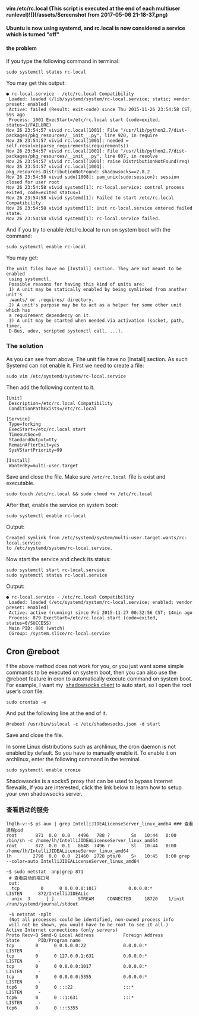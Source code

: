 #### vim /etc/rc.local  \(This script is executed at the end of each multiuser runlevel\)![](/assets/Screenshot from 2017-05-06 21-18-37.png)

#### Ubuntu is now using systemd, and rc.local is now considered a service which is turned "off"

#### the problem

If you type the following command in terminal:

```shell
sudo systemctl status rc-local
```

You may get this output:

```shell
● rc-local.service - /etc/rc.local Compatibility
 Loaded: loaded (/lib/systemd/system/rc-local.service; static; vendor preset: enabled)
 Active: failed (Result: exit-code) since Thu 2015-11-26 23:54:58 CST; 59s ago
 Process: 1001 ExecStart=/etc/rc.local start (code=exited, status=1/FAILURE)
Nov 26 23:54:57 vivid rc.local[1001]: File "/usr/lib/python2.7/dist-packages/pkg_resources/__init__.py", line 920, in require
Nov 26 23:54:57 vivid rc.local[1001]: needed = self.resolve(parse_requirements(requirements))
Nov 26 23:54:57 vivid rc.local[1001]: File "/usr/lib/python2.7/dist-packages/pkg_resources/__init__.py", line 807, in resolve
Nov 26 23:54:57 vivid rc.local[1001]: raise DistributionNotFound(req)
Nov 26 23:54:57 vivid rc.local[1001]: pkg_resources.DistributionNotFound: shadowsocks==2.8.2
Nov 26 23:54:58 vivid sudo[1008]: pam_unix(sudo:session): session closed for user root
Nov 26 23:54:58 vivid systemd[1]: rc-local.service: control process exited, code=exited status=1
Nov 26 23:54:58 vivid systemd[1]: Failed to start /etc/rc.local Compatibility.
Nov 26 23:54:58 vivid systemd[1]: Unit rc-local.service entered failed state.
Nov 26 23:54:58 vivid systemd[1]: rc-local.service failed.
```

And if you try to enable /etc/rc.local to run on system boot with the command:

```shell
sudo systemctl enable rc-local
```

You may get:

```shell
The unit files have no [Install] section. They are not meant to be enabled
 using systemctl.
 Possible reasons for having this kind of units are:
 1) A unit may be statically enabled by being symlinked from another unit's
 .wants/ or .requires/ directory.
 2) A unit's purpose may be to act as a helper for some other unit which has
 a requirement dependency on it.
 3) A unit may be started when needed via activation (socket, path, timer,
 D-Bus, udev, scripted systemctl call, ...).
```

### The solution

As you can see from above, The unit file have no \[Install\] section. As such Systemd can not enable it. First we need to create a file:

```shell
sudo vim /etc/systemd/system/rc-local.service
```

Then add the following content to it.

```shell
[Unit]
 Description=/etc/rc.local Compatibility
 ConditionPathExists=/etc/rc.local

[Service]
 Type=forking
 ExecStart=/etc/rc.local start
 TimeoutSec=0
 StandardOutput=tty
 RemainAfterExit=yes
 SysVStartPriority=99

[Install]
 WantedBy=multi-user.target

```

Save and close the file. Make sure `/etc/rc.local `file is  exist and executable.

```shell
sudo touch /etc/rc.local && sudo chmod +x /etc/rc.local
```

After that, enable the service on system boot:

```shell
sudo systemctl enable rc-local
```

Output:

```shell
Created symlink from /etc/systemd/system/multi-user.target.wants/rc-local.service 
to /etc/systemd/system/rc-local.service.
```

Now start the service and check its status:

```shell
sudo systemctl start rc-local.service
sudo systemctl status rc-local.service
```

Output:

```shell
● rc-local.service - /etc/rc.local Compatibility
 Loaded: loaded (/etc/systemd/system/rc-local.service; enabled; vendor preset: enabled)
 Active: active (running) since Fri 2015-11-27 00:32:56 CST; 14min ago
 Process: 879 ExecStart=/etc/rc.local start (code=exited, status=0/SUCCESS)
 Main PID: 880 (watch)
 CGroup: /system.slice/rc-local.service
```

## Cron @reboot

f the above method does not work for you, or you just want some simple commands to be executed on system boot, then you can also use the @reboot feature in cron to automatically execute command on system boot. For example, I want my  [shadowsocks client](https://www.gitbook.com/book/liuhua/ubuntu/edit#) to auto start, so I open the root user’s cron file:

```shell
sudo crontab -e
```

And put the following line at the end of it.

```shell
@reboot /usr/bin/sslocal -c /etc/shadowsocks.json -d start
```

Save and close the file.

In some Linux distributions such as archlinux, the cron daemon is not enabled by default. So you have to manually enable it. To enable it on archlinux, enter the following command in the terminal.

```shell
sudo systemctl enable cronie
```

Shadowsocks is a socks5 proxy that can be used to bypass Internet firewalls, If you are interested, click the link below to learn how to setup your own shadowsocks server.

### 查看启动的服务

```shell
lh@lh-v:~$ ps aux | grep IntelliJIDEALicenseServer_linux_amd64 ### 查看进程pid
root       871  0.0  0.0   4496   788 ?        Ss   10:44   0:00 /bin/sh -c /home/lh/IntelliJIDEALicenseServer_linux_amd64
root       872  0.0  0.1   8648  7496 ?        Sl   10:44   0:00 /home/lh/IntelliJIDEALicenseServer_linux_amd64
lh        2790  0.0  0.0  21460  2728 pts/0    S+   10:45   0:00 grep --color=auto IntelliJIDEALicenseServer_linux_amd64

~$ sudo netstat -anp|grep 871
 # 查看启动的端口号 
 out:
  tcp        0      0 0.0.0.0:1017            0.0.0.0:*               LISTEN      872/IntelliJIDEALic 
  unix  3      [ ]         STREAM     CONNECTED     18720    1/init               /run/systemd/journal/stdout
  
 ~$ netstat -nplt
 (Not all processes could be identified, non-owned process info
 will not be shown, you would have to be root to see it all.)
Active Internet connections (only servers)
Proto Recv-Q Send-Q Local Address           Foreign Address         State       PID/Program name    
tcp        0      0 0.0.0.0:22              0.0.0.0:*               LISTEN      -                   
tcp        0      0 127.0.0.1:631           0.0.0.0:*               LISTEN      -                   
tcp        0      0 0.0.0.0:1017            0.0.0.0:*               LISTEN      -                   
tcp        0      0 0.0.0.0:5355            0.0.0.0:*               LISTEN      -                   
tcp6       0      0 :::22                   :::*                    LISTEN      -                   
tcp6       0      0 ::1:631                 :::*                    LISTEN      -                   
tcp6       0      0 :::5355 
```



